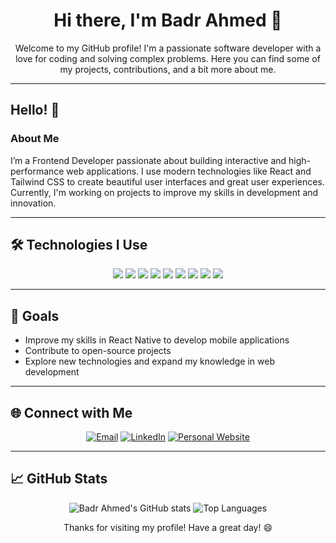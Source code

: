 <h1 align="center">Hi there, I'm Badr Ahmed 👋</h1>
 
<p align="center">
  Welcome to my GitHub profile! I'm a passionate software developer with a love for coding and solving complex problems. Here you can find some of my projects, contributions, and a bit more about me.
</p>

---

## Hello! 👋

### About Me
I’m a Frontend Developer passionate about building interactive and high-performance web applications. I use modern technologies like React and Tailwind CSS to create beautiful user interfaces and great user experiences. Currently, I'm working on projects to improve my skills in development and innovation.

---

## 🛠️ Technologies I Use

<p align="center">
  <img src="https://img.shields.io/badge/JavaScript-F7DF1E?style=for-the-badge&logo=javascript&logoColor=black"/>
  <img src="https://img.shields.io/badge/HTML-E34F26?style=for-the-badge&logo=html5&logoColor=white"/>
  <img src="https://img.shields.io/badge/CSS-1572B6?style=for-the-badge&logo=css3&logoColor=white"/>
  <img src="https://img.shields.io/badge/React-61DAFB?style=for-the-badge&logo=react&logoColor=black"/>
  <img src="https://img.shields.io/badge/Tailwind%20CSS-38B2AC?style=for-the-badge&logo=tailwind-css&logoColor=white"/>
  <img src="https://img.shields.io/badge/Redux-764ABC?style=for-the-badge&logo=redux&logoColor=white"/>
  <img src="https://img.shields.io/badge/Git-F05032?style=for-the-badge&logo=git&logoColor=white"/>
  <img src="https://img.shields.io/badge/GitHub-181717?style=for-the-badge&logo=github&logoColor=white"/>
  <img src="https://img.shields.io/badge/Node.js-339933?style=for-the-badge&logo=node.js&logoColor=white"/>
</p>

---

## 🎯 Goals
- Improve my skills in React Native to develop mobile applications
- Contribute to open-source projects
- Explore new technologies and expand my knowledge in web development

---

## 🌐 Connect with Me

<p align="center">
  <a href="mailto:isob83709@gmail.com"><img src="https://img.shields.io/badge/Email-D14836?style=for-the-badge&logo=gmail&logoColor=white" alt="Email"></a>
  <a href="[https://www.linkedin.com/in/badr-iso-872541338/](https://www.linkedin.com/in/badr-ahmed-872541338/)"><img src="https://img.shields.io/badge/LinkedIn-0077B5?style=for-the-badge&logo=linkedin&logoColor=white" alt="LinkedIn"></a>
  <a href="https://yourwebsite.com"><img src="https://img.shields.io/badge/Website-4285F4?style=for-the-badge&logo=google-chrome&logoColor=white" alt="Personal Website"></a>
</p>

---

## 📈 GitHub Stats

<p align="center">
  <img src="https://github-readme-stats.vercel.app/api?username=Badr-Ahmed12&show_icons=true&theme=tokyonight" alt="Badr Ahmed's GitHub stats"/>
  <img src="https://github-readme-stats.vercel.app/api/top-langs/?username=Badr-Ahmed12&layout=compact&theme=tokyonight" alt="Top Languages"/>
</p>
 

 
<p align="center">
  Thanks for visiting my profile! Have a great day! 😄
</p>

